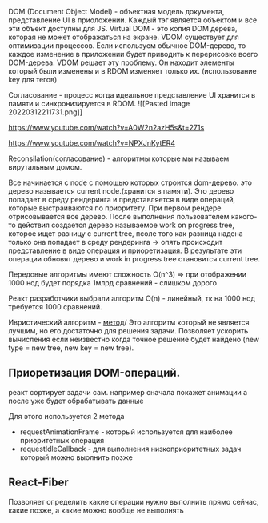 DOM (Document Object Model) -  объектная модель документа, представление UI в приоложении. 
Каждый тэг является объектом и все эти объект доступны для JS.
Virtual DOM - это копия DOM дерева, которая не может отображаться на экране. VDOM существует для оптимизации процессов. 
Если используем обычное DOM-дерево, то каждое изменение в приложении будет приводить к перерисовке всего DOM-дерева. 
VDOM решает эту проблему. Он находит элементы который были изменены и в RDOM изменяет только их. (использование key для тегов)


Согласование - процесс когда идеальное представление UI хранится в памяти и синхронизируется в RDOM.
![[Pasted image 20220312211731.png]]

https://www.youtube.com/watch?v=A0W2n2azH5s&t=271s

https://www.youtube.com/watch?v=NPXJnKytER4

Reconsilation(согласование) - алгоритмы которые мы называем вирутальным домом.

Все начинается с node с помощью которых строится dom-дерево.
это дерево называется current node.(хранится в памяти). Это дерево попадает в среду рендеринга и представляется в виде операций, которые выстраиваются по приоритету. При первом рендере отрисовывается все дерево. После выполнения пользователем какого-то действия создается дерево называемое work on progress tree, которое ищет разницу с current tree, псоле того как разница надена только она попадает в среду рендеринга -> опять происходит представление в виде операция и приоретизация. В результате эти операции обновят дерево и work in progress tree становится current tree.

Передовые алгоритмы имеют сложность O(n^3) => при отображении 1000 нод будет порядка 1млрд сравнений - слишком дорого

Реакт разработчики выбрали алгоритм O(n) - линейный, тк на 1000 нод требуется 1000 сравнений.

Ивристический алгоритм - [метод](https://ru.wikipedia.org/wiki/%D0%AD%D0%B2%D1%80%D0%B8%D1%81%D1%82%D0%B8%D1%87%D0%B5%D1%81%D0%BA%D0%B8%D0%B9_%D0%B0%D0%BB%D0%B3%D0%BE%D1%80%D0%B8%D1%82%D0%BC)/ Это алгоритм который не является лучшим, но его достаточно для решения задачи. Позволяет ускорить вычисления если неизвестно когда точное решение будет найдено (new type = new tree, new key = new tree).

## Приоретизация DOM-операций.
реакт сортирует задачи сам. например сначала покажет анимации а после уже будет обрабатывать данные

Для этого используется 2 метода
 - requestAnimationFrame - который используется для наиболее приоритетных операция
 - requestIdleCallback - для выполнения низкоприоритетных задач который можно выолнить позже

## React-Fiber
Позволяет определить какие операции нужно выполнить прямо сейчас, какие позже, а какие можно вообще не выполнять

